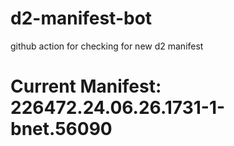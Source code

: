 # d2-manifest-bot
github action for checking for new d2 manifest

# Current Manifest: 226472.24.06.26.1731-1-bnet.56090